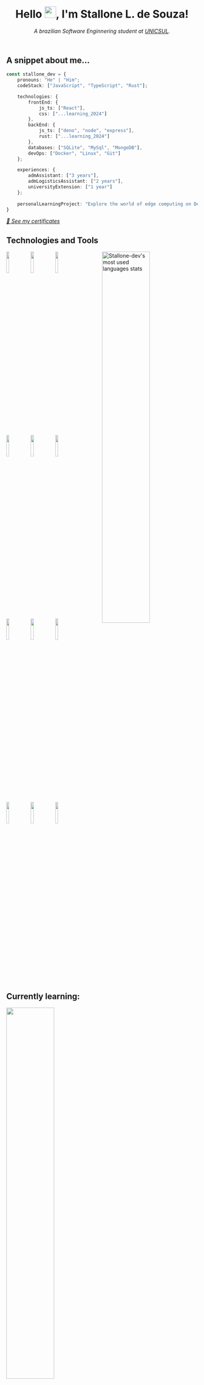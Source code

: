 <header>

# Hello <img src="https://raw.githubusercontent.com/iampavangandhi/iampavangandhi/master/gifs/Hi.gif" width="30px">, I'm Stallone L. de Souza!

*A brazilian Software Enginnering student at <a href="https://www.cruzeirodosulvirtual.com.br/" target="_blank">UNICSUL</a>.*

</header>


<main style="display: inline_block">

## A snippet about me...

```typescript
const stallone_dev = {
    pronouns: "He" | "Him";
    codeStack: ["JavaScript", "TypeScript", "Rust"];

    technologies: {
        frontEnd: {
            js_ts: ["React"],
            css: ["...learning_2024"]
        },
        backEnd: {
            js_ts: ["deno", "node", "express"],
            rust: ["...learning_2024"]
        },
        databases: ["SQLite", "MySql", "MongoDB"],
        devOps: ["Docker", "Linux", "Git"]
    };

    experiences: { 
        admAssistant: ["3 years"],
        admLogisticsAssistant: ["2 years"],
        universityExtension: ["1 year"]
    };
    
    personalLearningProject: "Explore the world of edge computing on DenoJS";
}
```

*<a href="https://github.com/stallone-dev/certificates" target="_blank">🚩 See my certificates</a>*

## Technologies and Tools

  <a href="https://github.com/stallone-dev" target="_self">
    <img width="50%" align="right" alt="Stallone-dev's most used languages stats" src="https://github-readme-stats.vercel.app/api/top-langs/?username=stallone-dev&hide_progress=false&layout=donut" />
  </a>
  
  <!-- 
  Your languages and tools. Be careful with the alignment. 
  https://www.vectorlogo.zone
  -->
  <code><a href="https://developer.mozilla.org/en-US/docs/Web/JavaScript" target="_blank"><img width="12%" src="https://www.vectorlogo.zone/logos/javascript/javascript-ar21.svg"></a></code>
  <code><a href="https://www.typescriptlang.org/docs/handbook/typescript-from-scratch.html" target="_blank"><img width="12%" src="https://www.vectorlogo.zone/logos/typescriptlang/typescriptlang-ar21.svg"></a></code>
  <code><a href="https://www.rust-lang.org/learn" target="_blank"><img width="12%" src="https://www.vectorlogo.zone/logos/rust-lang/rust-lang-ar21.svg"></a></code>
  <br />

  <code><a href="https://www.docker.com/get-started/" target="_blank"><img width="12%" src="https://www.vectorlogo.zone/logos/docker/docker-ar21.svg"></a></code>
  <code><a href="https://git-scm.com/book/en/v2" target="_blank"><img width="12%" src="https://www.vectorlogo.zone/logos/git-scm/git-scm-ar21.svg"></a></code>
  <code><a href="https://en.wikipedia.org/wiki/Linux" target="_blank"><img width="12%" src="https://www.vectorlogo.zone/logos/linux/linux-ar21.svg"></a></code>
  <br />

  <code><a href="https://www.mongodb.com/docs/" target="_blank"><img width="12%" src="https://www.vectorlogo.zone/logos/mongodb/mongodb-ar21.svg"></a></code>
  <code><a href="https://www.mysql.com/" target="_blank"><img width="12%" src="https://www.vectorlogo.zone/logos/mysql/mysql-ar21.svg"></a></code>
  <code><a href="https://www.sqlite.org/" target="_blank"><img width="12%" src="https://www.vectorlogo.zone/logos/sqlite/sqlite-ar21.svg"></a></code>
  <br />
  
  <code><a href="https://github.com/features/copilot" alt="GitHub Copilot hiperlink" target="_blank"><img width="12%" src="https://www.vectorlogo.zone/logos/github_copilot/github_copilot-ar21.svg"></a></code>
  <code><a href="https://code.visualstudio.com/" target="_blank"><img width="12%" src="https://www.vectorlogo.zone/logos/visualstudio_code/visualstudio_code-ar21.svg"></a></code>
  <code><a href="https://www.gnu.org/software/bash/" target="_blank"><img width="12%" src="https://www.vectorlogo.zone/logos/gnu_bash/gnu_bash-ar21.svg"></a></code>

## Currently learning:

<a href="https://github.com/stallone-dev/docker-studies" target="_blank">
  <img align="center" width="50%" src="https://github-readme-stats.vercel.app/api/pin/?username=stallone-dev&repo=docker-studies" />
</a>
<a href="https://github.com/stallone-dev/docker-studies" target="_blank">
  <img align="center" width="50%" src="https://github-readme-stats.vercel.app/api/pin/?username=stallone-dev&repo=rust-studies" />
</a>

</main>

<footer align="center">

### Rearch me at:

<a href="mailto:stallone.job@gmail.com
?subject=[GITHUB] Contacte me 
&cc=stallone.developer@gmail.com
" target="_blank">
<img width="12%" src="https://www.vectorlogo.zone/logos/gmail/gmail-ar21.svg">
</a>
<a href="https://linkedin.com/in/stallone-dev" target="_blank">
<img width="12%" src="https://www.vectorlogo.zone/logos/linkedin/linkedin-ar21.svg">
</a>
<a href="https://github.com/stallone-dev/" target="_blank">
<img width="12%" src="https://www.vectorlogo.zone/logos/github/github-ar21.svg">
</a>

<p align="center"> 
  <em>Visitor counter</em><br>
  <img src="https://profile-counter.glitch.me/stallone-dev/count.svg" />
</p>

</footer>